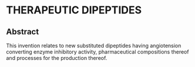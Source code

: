 # THERAPEUTIC DIPEPTIDES

## Abstract
This invention relates to new substituted dipeptides having angiotension converting enzyme inhibitory activity, pharmaceutical compositions thereof and processes for the production thereof.